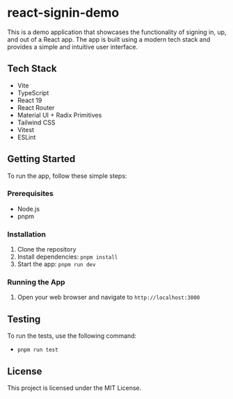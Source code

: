 # react-signin-demo

This is a demo application that showcases the functionality of signing in, up, and out of a React app.
The app is built using a modern tech stack and provides a simple and intuitive user interface.

## Tech Stack

* Vite
* TypeScript
* React 19
* React Router
* Material UI + Radix Primitives
* Tailwind CSS
* Vitest
* ESLint

## Getting Started

To run the app, follow these simple steps:

### Prerequisites

* Node.js
* pnpm

### Installation

1. Clone the repository
2. Install dependencies: `pnpm install`
3. Start the app: `pnpm run dev`

### Running the App

1. Open your web browser and navigate to `http://localhost:3000`

## Testing

To run the tests, use the following command:

* `pnpm run test`


## License

This project is licensed under the MIT License.
